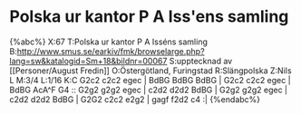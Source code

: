 # Polska ur kantor P A Iss'ens samling

{%abc%}
X:67
T:Polska ur kantor P A Isséns samling
B:http://www.smus.se/earkiv/fmk/browselarge.php?lang=sw&katalogid=Sm+18&bildnr=00067
S:upptecknad av [[Personer/August Fredin]]
O:Östergötland, Furingstad
R:Slängpolska
Z:Nils L
M:3/4
L:1/16
K:C
G2c2 c2c2 egec | BdBG BdBG BdBG | G2c2 c2c2 egec | BdBG AcA^F G4 ::
G2g2 g2g2 egec | c2d2 d2d2 BdBG | G2g2 g2g2 egec | c2d2 d2d2 BdBG |
G2G2 c2c2 e2g2 | gagf f2d2 c4 :|
{%endabc%}
